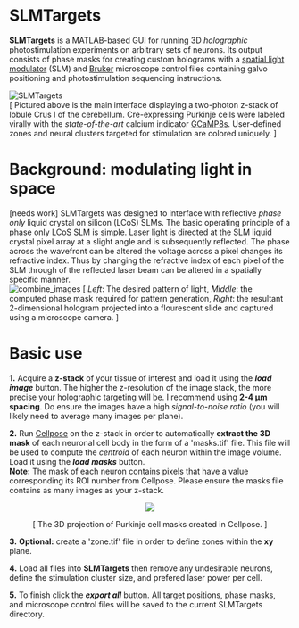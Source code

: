 # SLMTargets
**SLMTargets** is a MATLAB-based GUI for running 3D _holographic_ photostimulation experiments on arbitrary sets of neurons. Its output consists of  phase masks for creating custom holograms with a [spatial light modulator](https://en.wikipedia.org/wiki/Spatial_light_modulator) (SLM) and [Bruker](https://www.bruker.com/en/products-and-solutions/mr.html?gclid=Cj0KCQjwj7CZBhDHARIsAPPWv3dGf_KSiU_riwNS8jdjhhcRLIdNeDB6sLp11rB1zRIoYhl91VFGrkQaAqXSEALw_wcB) microscope control files containing galvo positioning and photostimulation sequencing instructions.

![SLMTargets](https://user-images.githubusercontent.com/81040584/191542064-5f83f272-53fc-4393-b11a-1dc8494e90d4.gif)  
[ Pictured above is the main interface displaying a two-photon z-stack of lobule Crus I of the cerebellum. Cre-expressing Purkinje cells were labeled virally with the _state-of-the-art_ calcium indicator [GCaMP8s](https://www.janelia.org/jgcamp8-calcium-indicators). User-defined zones and neural clusters targeted for stimulation are colored uniquely. ]
# Background: modulating light in space
[needs work] SLMTargets was designed to interface with reflective _phase only_ liquid crystal on silicon (LCoS) SLMs. The basic operating principle of a phase only LCoS SLM is simple. Laser light is directed at the SLM liquid crystal pixel array at a slight angle and is subsequently reflected. The phase across the wavefront can be altered the voltage across a pixel changes its refractive index. Thus by changing the refractive index of each pixel of the SLM through  of the reflected laser beam can be altered in a spatially specific manner.    
![combine_images](https://user-images.githubusercontent.com/81040584/191947510-60a9e911-c752-4e85-867b-5145b28aaafc.jpg)
[ _Left_: The desired pattern of light, _Middle_: the computed phase mask required for pattern generation, _Right_: the resultant 2-dimensional hologram projected into a flourescent slide and captured using a microscope camera. ]
# Basic use
**1.** Acquire a **z-stack** of your tissue of interest and load it using the **_load image_** button. The higher the z-resolution of the image stack, the more precise your holographic targeting will be. I recommend using **2-4 µm spacing**. Do ensure the images have a high _signal-to-noise ratio_ (you will likely need to average many images per plane).  

**2.** Run [Cellpose](https://github.com/MouseLand/cellpose) on the z-stack in order to automatically **extract the 3D mask** of each neuronal cell body in the form of a 'masks.tif' file. This file will be used to compute the _centroid_ of each neuron within the image volume. Load it using the **_load masks_** button.  
**Note:** The mask of each neuron contains pixels that have a value corresponding its ROI number from Cellpose. Please ensure the masks file contains as many images as your z-stack.  
            
<p align="center">
  <img src="https://user-images.githubusercontent.com/81040584/191570971-2d93cfdc-04a0-47f9-8645-fdbd26b1efa8.gif"/>
</p>
<p align="center">
[ The 3D projection of Purkinje cell masks created in Cellpose. ]
</p>

**3.** **Optional:** create a 'zone.tif' file in order to define zones within the **xy** plane.  

**4.** Load all files into **SLMTargets** then remove any undesirable neurons, define the stimulation cluster size, and prefered laser power per cell.  

**5.** To finish click the **_export all_** button. All target positions, phase masks, and microscope control files will be saved to the current SLMTargets directory.


